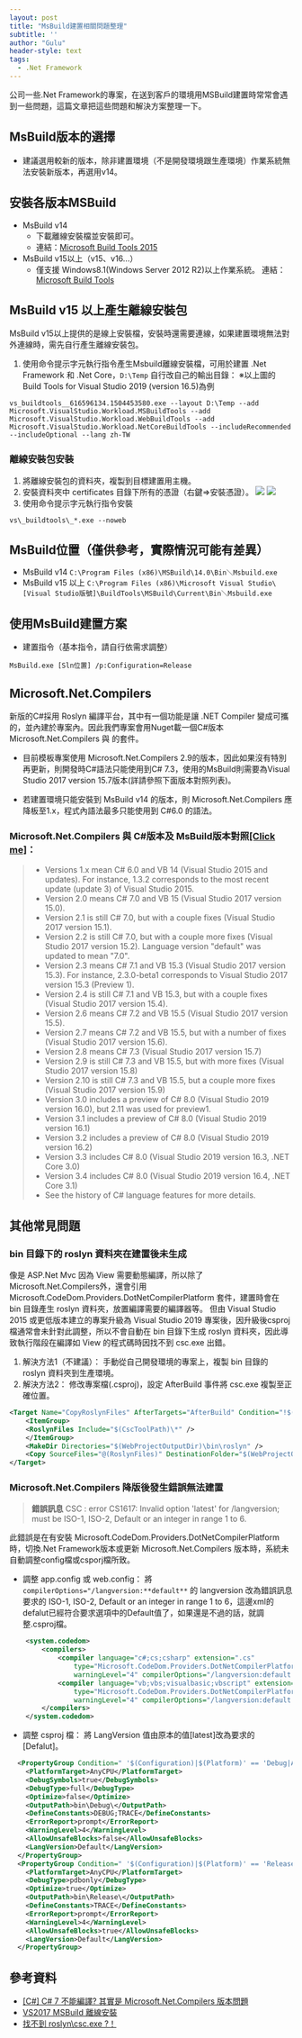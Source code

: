 ```yaml
---
layout: post
title: "MsBuild建置相關問題整理"
subtitle: ''
author: "Gulu"
header-style: text
tags:
  - .Net Framework
---
```


公司一些.Net Framework的專案，在送到客戶的環境用MSBuild建置時常常會遇到一些問題，這篇文章把這些問題和解決方案整理一下。

## MsBuild版本的選擇
- 建議選用較新的版本，除非建置環境（不是開發環境跟生產環境）作業系統無法安裝新版本，再選用v14。

## 安裝各版本MSBuild
- MsBuild v14
  - 下載離線安裝檔並安裝即可。
  - 連結：[Microsoft Build Tools 2015
](https://www.microsoft.com/en-us/download/details.aspx?id=48159)
- MsBuild v15以上（v15、v16...）
  - 僅支援 Windows8.1(Windows Server 2012 R2)以上作業系統。
  連結：[Microsoft Build Tools
](https://visualstudio.microsoft.com/vs/older-downloads/)

## MsBuild v15 以上產生離線安裝包
MsBuild v15以上提供的是線上安裝檔，安裝時還需要連線，如果建置環境無法對外連線時，需先自行產生離線安裝包。
1. 使用命令提示字元執行指令產生Msbuild離線安裝檔，可用於建置 .Net Framework 和 .Net Core，`D:\Temp` 自行改自己的輸出目錄：
※以上圖的Build Tools for Visual Studio 2019 (version 16.5)為例
```
vs_buildtools__616596134.1504453580.exe --layout D:\Temp --add Microsoft.VisualStudio.Workload.MSBuildTools --add Microsoft.VisualStudio.Workload.WebBuildTools --add Microsoft.VisualStudio.Workload.NetCoreBuildTools --includeRecommended --includeOptional --lang zh-TW
```

### 離線安裝包安裝
1. 將離線安裝包的資料夾，複製到目標建置用主機。
2. 安裝資料夾中 certificates 目錄下所有的憑證（右鍵=>安裝憑證）。
![](https://i.imgur.com/5epMNIN.png)
![](https://i.imgur.com/cSz90Lx.png)
3. 使用命令提示字元執行指令安裝
```
vs\_buildtools\_*.exe --noweb
```

## MsBuild位置（僅供參考，實際情況可能有差異）
- MsBuild v14
`C:\Program Files (x86)\MSBuild\14.0\Bin＼Msbuild.exe`
- MsBuild v15 以上
`C:\Program Files (x86)\Microsoft Visual Studio\[Visual Studio版號]\BuildTools\MSBuild\Current\Bin＼Msbuild.exe`

## 使用MsBuild建置方案
- 建置指令（基本指令，請自行依需求調整）
```
MsBuild.exe [Sln位置] /p:Configuration=Release
```

## Microsoft.Net.Compilers
新版的C#採用 Roslyn 編譯平台，其中有一個功能是讓 .NET Compiler 變成可攜的，並內建於專案內。因此我們專案會用Nuget載一個C#版本 Microsoft.Net.Compilers 與 的套件。

- 目前模板專案使用 Microsoft.Net.Compilers 2.9的版本，因此如果沒有特別再更新，則開發時C#語法只能使用到C# 7.3，使用的MsBuild則需要為Visual Studio 2017 version 15.7版本(詳請參照下面版本對照列表)。

- 若建置環境只能安裝到 MsBuild v14 的版本，則 Microsoft.Net.Compilers 應降板至1.x，程式內語法最多只能使用到 C#6.0 的語法。

### Microsoft.Net.Compilers 與 C#版本及 MsBuild版本對照[[Click me]](https://github.com/dotnet/roslyn/wiki/NuGet-packages)：
> * Versions 1.x mean C# 6.0 and VB 14 (Visual Studio 2015 and updates). For instance, 1.3.2 corresponds to the most recent update (update 3) of Visual Studio 2015.
> * Version 2.0 means C# 7.0 and VB 15 (Visual Studio 2017 version 15.0).
> * Version 2.1 is still C# 7.0, but with a couple fixes (Visual Studio 2017 version 15.1).
> * Version 2.2 is still C# 7.0, but with a couple more fixes (Visual Studio 2017 version 15.2). Language version "default" was updated to mean "7.0".
> * Version 2.3 means C# 7.1 and VB 15.3 (Visual Studio 2017 version 15.3). For instance, 2.3.0-beta1 corresponds to Visual Studio 2017 version 15.3 (Preview 1).
> * Version 2.4 is still C# 7.1 and VB 15.3, but with a couple fixes (Visual Studio 2017 version 15.4).
> * Version 2.6 means C# 7.2 and VB 15.5 (Visual Studio 2017 version 15.5).
> * Version 2.7 means C# 7.2 and VB 15.5, but with a number of fixes (Visual Studio 2017 version 15.6).
> * Version 2.8 means C# 7.3 (Visual Studio 2017 version 15.7)
> * Version 2.9 is still C# 7.3 and VB 15.5, but with more fixes (Visual Studio 2017 version 15.8)
> * Version 2.10 is still C# 7.3 and VB 15.5, but a couple more fixes (Visual Studio 2017 version 15.9)
> * Version 3.0 includes a preview of C# 8.0 (Visual Studio 2019 version 16.0), but 2.11 was used for preview1.
> * Version 3.1 includes a preview of C# 8.0 (Visual Studio 2019 version 16.1)
> * Version 3.2 includes a preview of C# 8.0 (Visual Studio 2019 version 16.2)
> * Version 3.3 includes C# 8.0 (Visual Studio 2019 version 16.3, .NET Core 3.0)
> * Version 3.4 includes C# 8.0 (Visual Studio 2019 version 16.4, .NET Core 3.1)
> * See the history of C# language features for more details.

## 其他常見問題
### bin 目錄下的 roslyn 資料夾在建置後未生成
像是 ASP.Net Mvc 因為 View 需要動態編譯，所以除了Microsoft.Net.Compilers外，還會引用Microsoft.CodeDom.Providers.DotNetCompilerPlatform 套件，建置時會在 bin 目錄產生 roslyn 資料夾，放置編譯需要的編譯器等。
但由 Visual Studio 2015 或更低版本建立的專案升級為 Visual Studio 2019 專案後，因升級後csproj檔通常會未針對此調整，所以不會自動在 bin 目錄下生成 roslyn 資料夾，因此導致執行階段在編譯如 View 的程式碼時因找不到 csc.exe 出錯。
1. 解決方法1（不建議）：
手動從自己開發環境的專案上，複製 bin 目錄的 roslyn 資料夾到生產環境。
3. 解決方法2：
修改專案檔(.csproj)，設定 AfterBuild 事件將 csc.exe 複製至正確位置。
```xml
<Target Name="CopyRoslynFiles" AfterTargets="AfterBuild" Condition="!$(Disable_CopyWebApplication) And '$(OutDir)' != '$(OutputPath)'">
    <ItemGroup>
    <RoslynFiles Include="$(CscToolPath)\*" />
    </ItemGroup>
    <MakeDir Directories="$(WebProjectOutputDir)\bin\roslyn" />
    <Copy SourceFiles="@(RoslynFiles)" DestinationFolder="$(WebProjectOutputDir)\bin\roslyn" SkipUnchangedFiles="true" Retries="$(CopyRetryCount)" RetryDelayMilliseconds="$(CopyRetryDelayMilliseconds)" />
</Target>
```
### Microsoft.Net.Compilers 降版後發生錯誤無法建置
> **錯誤訊息**
> CSC : error CS1617: Invalid option 'latest' for /langversion; must be ISO-1, ISO-2, Default or an integer in range 1 to 6.

此錯誤是在有安裝 Microsoft.CodeDom.Providers.DotNetCompilerPlatform 時，切換.Net Framework版本或更新 Microsoft.Net.Compilers 版本時，系統未自動調整config檔或csporj檔所致。

- 調整 app.config 或 web.config：
將`compilerOptions="/langversion:**default**` 的 langversion 改為錯誤訊息要求的  ISO-1, ISO-2, Default or an integer in range 1 to 6，這邊xml的defalut已經符合要求選項中的Default值了，如果還是不過的話，就調整.csproj檔。

```xml
    <system.codedom>
        <compilers>
            <compiler language="c#;cs;csharp" extension=".cs"
                type="Microsoft.CodeDom.Providers.DotNetCompilerPlatform.CSharpCodeProvider, Microsoft.CodeDom.Providers.DotNetCompilerPlatform, Version=2.0.1.0, Culture=neutral, PublicKeyToken=31bf3856ad364e35"
                warningLevel="4" compilerOptions="/langversion:default /nowarn:1659;1699;1701"/>
            <compiler language="vb;vbs;visualbasic;vbscript" extension=".vb"
                type="Microsoft.CodeDom.Providers.DotNetCompilerPlatform.VBCodeProvider, Microsoft.CodeDom.Providers.DotNetCompilerPlatform, Version=2.0.1.0, Culture=neutral, PublicKeyToken=31bf3856ad364e35"
                warningLevel="4" compilerOptions="/langversion:default /nowarn:41008 /define:_MYTYPE=\&quot;Web\&quot; /optionInfer+"/>
        </compilers>
    </system.codedom>
```

- 調整 csproj 檔：
將 LangVersion 值由原本的值[latest]改為要求的[Defalut]。

```xml
  <PropertyGroup Condition=" '$(Configuration)|$(Platform)' == 'Debug|AnyCPU' ">
    <PlatformTarget>AnyCPU</PlatformTarget>
    <DebugSymbols>true</DebugSymbols>
    <DebugType>full</DebugType>
    <Optimize>false</Optimize>
    <OutputPath>bin\Debug\</OutputPath>
    <DefineConstants>DEBUG;TRACE</DefineConstants>
    <ErrorReport>prompt</ErrorReport>
    <WarningLevel>4</WarningLevel>
    <AllowUnsafeBlocks>false</AllowUnsafeBlocks>
    <LangVersion>Default</LangVersion>
  </PropertyGroup>
  <PropertyGroup Condition=" '$(Configuration)|$(Platform)' == 'Release|AnyCPU' ">
    <PlatformTarget>AnyCPU</PlatformTarget>
    <DebugType>pdbonly</DebugType>
    <Optimize>true</Optimize>
    <OutputPath>bin\Release\</OutputPath>
    <DefineConstants>TRACE</DefineConstants>
    <ErrorReport>prompt</ErrorReport>
    <WarningLevel>4</WarningLevel>
    <AllowUnsafeBlocks>true</AllowUnsafeBlocks>
    <LangVersion>Default</LangVersion>
  </PropertyGroup>
```

## 參考資料
- [[C#] C# 7 不能編譯? 其實是 Microsoft.Net.Compilers 版本問題
](https://dotblogs.com.tw/regionbbs/2017/03/30/vs2017-cs7-compiler-issue)
- [VS2017 MSBuild 離線安裝](https://blog.darkthread.net/blog/vs-buildtools-offline-setup/)
- [找不到 roslyn\csc.exe ?！](https://blog.yowko.com/missing-roslyn-csc/)